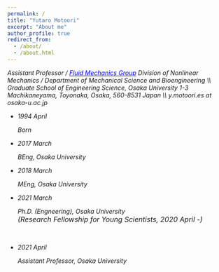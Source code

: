 ```yaml
---
permalink: /
title: "Yutaro Motoori"
excerpt: "About me"
author_profile: true
redirect_from: 
  - /about/
  - /about.html
---
```


<i>
Assistant Professor / <a href="https://fm.me.es.osaka-u.ac.jp"><font color="#0000FF">Fluid Mechanics Group</font></a>
</i>

<i>
Division of Nonlinear Mechanics / Department of Mechanical Science and Bioengineering \\
Graduate School of Engineering Science, Osaka University
</i>

<i>
1-3 Machikaneyama, Toyonaka, Osaka, 560-8531 Japan \\
y.motoori.es at osaka-u.ac.jp
</i>

<br>

<ul class="timeline">
<li>
	<p class="timeline-date"><i>1994 April</i></p>
	<div class="timeline-content">
		<p><i>Born</i></p>
	</div>
</li>
<li>
	<p class="timeline-date"><i>2017 March</i></p>
	<div class="timeline-content">
		<p><i>BEng, Osaka University</i></p>
	</div>
</li>
<li>
	<p class="timeline-date"><i>2018 March</i></p>
	<div class="timeline-content">
		<p><i>MEng, Osaka University</i></p>
	</div>
</li>
<li>
	<p class="timeline-date"><i>2021 March</i></p>
	<div class="timeline-content">
		<p><i>
			Ph.D. (Engneering), Osaka University <br>
			<font size = "3">
			(Research Fellowship for Young Scientists, 2020 April -)
			</font>
		</i></p>
	</div>
</li>
<br>
<li>
	<p class="timeline-date"><i>2021 April</i></p>
	<div class="timeline-content">
		<p><i>Assistant Professor, Osaka University</i></p>
	</div>
</li>
</ul>
